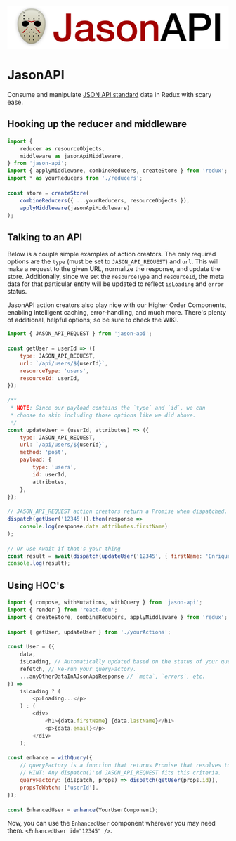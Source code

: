 ![Logo](./imgs/header.png)

# JasonAPI

Consume and manipulate [JSON API standard](http://jsonapi.org/) data in Redux with scary ease.

## Hooking up the reducer and middleware

```js
import {
    reducer as resourceObjects,
    middleware as jasonApiMiddleware,
} from 'jason-api';
import { applyMiddleware, combineReducers, createStore } from 'redux';
import * as yourReducers from './reducers';

const store = createStore(
    combineReducers({ ...yourReducers, resourceObjects }),
    applyMiddleware(jasonApiMiddleware)
);
```

## Talking to an API

Below is a couple simple examples of action creators. The only required options are the
`type` (must be set to `JASON_API_REQUEST`) and `url`. This will make a request
to the given URL, normalize the response, and update the store. Additionally, since
we set the `resourceType` and `resourceId`, the meta data for that particular entity
will be updated to reflect `isLoading` and `error` status.

JasonAPI action creators also play nice with our Higher Order Components, enabling
intelligent caching, error-handling, and much more. There's plenty of additional,
helpful options; so be sure to check the WIKI.

```js
import { JASON_API_REQUEST } from 'jason-api';

const getUser = userId => ({
    type: JASON_API_REQUEST,
    url: `/api/users/${userId}`,
    resourceType: 'users',
    resourceId: userId,
});

/**
 * NOTE: Since our payload contains the `type` and `id`, we can
 * choose to skip including those options like we did above.
 */
const updateUser = (userId, attributes) => ({
    type: JASON_API_REQUEST,
    url: `/api/users/${userId}`,
    method: 'post',
    payload: {
        type: 'users',
        id: userId,
        attributes,
    },
});

// JASON_API_REQUEST action creators return a Promise when dispatched.
dispatch(getUser('12345')).then(response =>
    console.log(response.data.attributes.firstName)
);

// Or Use Await if that's your thing
const result = await(dispatch(updateUser('12345', { firstName: 'Enrique' })));
console.log(result);
```

## Using HOC's

```js
import { compose, withMutations, withQuery } from 'jason-api';
import { render } from 'react-dom';
import { createStore, combineReducers, applyMiddleware } from 'redux';

import { getUser, updateUser } from './yourActions';

const User = ({
    data,
    isLoading, // Automatically updated based on the status of your queryFactory's Promise
    refetch, // Re-run your queryFactory.
    ...anyOtherDataInAJsonApiResponse // `meta`, `errors`, etc.
}) =>
    isLoading ? (
        <p>Loading...</p>
    ) : (
        <div>
            <h1>{data.firstName} {data.lastName}</h1>
            <p>{data.email}</p>
        </div>
    );

const enhance = withQuery({
    // queryFactory is a function that returns Promise that resolves to a JSON API response.
    // HINT: Any dispatch()'ed JASON_API_REQUEST fits this criteria.
    queryFactory: (dispatch, props) => dispatch(getUser(props.id)),
    propsToWatch: ['userId'],
});

const EnhancedUser = enhance(YourUserComponent);
```

Now, you can use the `EnhancedUser` component wherever you may need them. `<EnhancedUser id="12345" />`.

